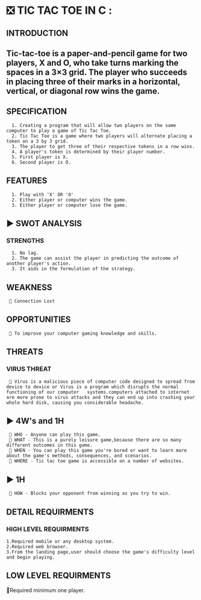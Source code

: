 # ❎ TIC TAC TOE IN C :
## INTRODUCTION
## Tic-tac-toe is a paper-and-pencil game for two players, X and O, who take turns marking the spaces in a 3×3 grid. The player who succeeds in placing three of their marks in a horizontal, vertical, or diagonal row wins the game.
## SPECIFICATION

      1. Creating a program that will allow two players on the same computer to play a game of Tic Tac Toe.
      2. Tic Tac Toe is a game where two players will alternate placing a token on a 3 by 3 grid.
      3. The player to get three of their respective tokens in a row wins.
      4. A player's token is determined by their player number.
      5. First player is X.
      6. Second player is O.

## FEATURES
      1. Play with 'X' OR 'O'
      2. Either player or computer wins the game.
      3. Either player or computer lose the game.

## ▶️ SWOT ANALYSIS 
### STRENGTHS
      1. No lag.
      2. The game can assist the player in predicting the outcome of another player's action.
      3. It aids in the formulation of the strategy.
 ## WEAKNESS
     💠 Connection Lost
## OPPORTUNITIES
     💠 To improve your computer gaming knowledge and skills.

## THREATS
### VIRUS THREAT

     💠 Virus is a malicious piece of computer code designed to spread from device to device or Virus is a program which disrupts the normal functioning of our computer   systems.computers attached to internet are more prone to virus attacks and they can end up into crashing your whole hard disk, causing you considerable headache.

## ▶️ 4W's and 1H

     💠 WHO - Anyone can play this game.
     💠 WHAT - This is a purely leisure game,because there are so many different outcomes in this game.
     💠 WHEN - You can play this game you're bored or want to learn more about the game's methods, consequences, and scenarios.
     💠 WHERE - Tic tac toe game is accessible on a number of websites.

## ▶️ 1H
     💠 HOW - Blocks your opponent from winning as you try to win.


## DETAIL REQUIRMENTS
### HIGH LEVEL REQUIRMENTS

    1.Required mobile or any desktop system.
    2.Required web browser.
    3.From the landing page,user should choose the game's difficulty level and begin playing.

## LOW LEVEL REQUIRMENTS
 🔹Required minimum one player.


